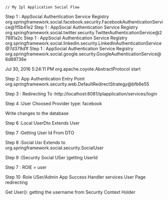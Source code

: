 	// My Ipl Application Social Flow 
	



Step 1 : AppSocial Authentication Service Registry   								org.springframework.social.facebook.security.FacebookAuthenticationService@1f5b41e2
Step 1 : AppSocial Authentication Service Registry   org.springframework.social.twitter.security.TwitterAuthenticationService@27881a2c
Step 1 : AppSocial Authentication Service Registry   org.springframework.social.linkedin.security.LinkedInAuthenticationService@7d379d1f
Step 1 : AppSocial Authentication Service Registry   org.springframework.social.google.security.GoogleAuthenticationService@6d89736e

Jul 30, 2016 5:24:11 PM org.apache.coyote.AbstractProtocol start

Step 2: App Authentication Entry Point  org.springframework.security.web.DefaultRedirectStrategy@bfb6e55

Step 3 : Redirecting To :http://localhost:8081/iplapplication/services/login

Step 4 :User Choosed Provider type: facebook

Write changes to the database

Step 6 :Local UserDto  Extends User 

Step 7 :Getting User Id From DTO

Step 8 :Social Usr Extends to org.springframework.social.security.SocialUser 

Step 9 :(Security Social USer )getting UserId 

Step 7  : ROlE = user

Step 10 :Role USer/Admin App Success Handler services User Page redirecting

Get User(): getting the username from Security Context Holder

